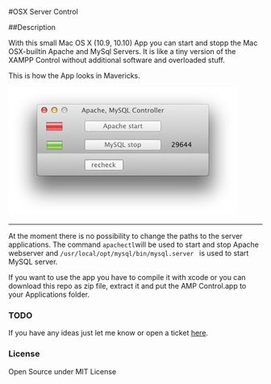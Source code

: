#OSX Server Control

##Description

With this small Mac OS X (10.9, 10.10) App you can start and stopp the Mac OSX-builtin Apache and MySql Servers.
It is like a tiny version of the XAMPP Control without additional software and overloaded stuff.

This is how the App looks in Mavericks.

![Mac OSX App to control apache, mysql](https://raw.githubusercontent.com/lh84/AMControl/master/githubAMControl.png "App")

---

At the moment there is no possibility to change the paths to the server applications.
The command  `apachectl`will be used to start and stop Apache webserver and `/usr/local/opt/mysql/bin/mysql.server ` is used to start MySQL server. 

If you want to use the app you have to compile it with xcode or you can download this repo as zip file, extract it and put the AMP Control.app to your Applications folder.

### TODO

If you have any ideas just let me know or open a ticket [here](https://github.com/lh84/AMControl/issues/new).

### License

Open Source under MIT License

